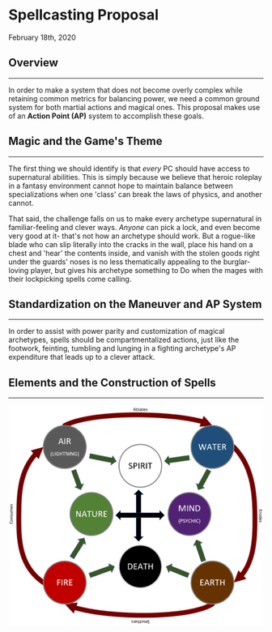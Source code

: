 # Spellcasting Proposal

February 18th, 2020

## Overview
----

In order to make a system that does not become overly complex while retaining common metrics for balancing power, we need a common ground system for both martial actions and magical ones. This proposal makes use of an **Action Point (AP)** system to accomplish these goals.

## Magic and the Game's Theme
----

The first thing we should identify is that *every* PC should have access to supernatural abilities. This is simply because we believe that heroic roleplay in a fantasy environment cannot hope to maintain balance between specializations when one 'class' can break the laws of physics, and another cannot. 

That said, the challenge falls on us to make every archetype supernatural in familiar-feeling and clever ways. *Anyone* can pick a lock, and even become very good at it- that's not how an archetype should work. But a rogue-like blade who can slip literally into the cracks in the wall, place his hand on a chest and 'hear' the contents inside, and vanish with the stolen goods right under the guards' noses is no less thematically appealing to the burglar-loving player, but gives his archetype something to Do when the mages with their lockpicking spells come calling.

## Standardization on the Maneuver and AP System
----

In order to assist with power parity and customization of magical archetypes, spells should be compartmentalized actions, just like the footwork, feinting, tumbling and lunging in a fighting archetype's AP expenditure that leads up to a clever attack.

## Elements and the Construction of Spells
----

![Elemental Spell Wheel](https://github.com/LaPlate/d100-RPG/blob/master/Magic/Elemental%20Network.PNG)